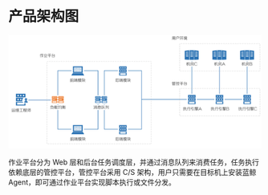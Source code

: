 # 产品架构图

![-w2020](../assets/架构图.png)

作业平台分为 Web 层和后台任务调度层，并通过消息队列来消费任务，任务执行依赖底层的管控平台，管控平台采用 C/S 架构，用户只需要在目标机上安装蓝鲸 Agent，即可通过作业平台实现脚本执行或文件分发。
